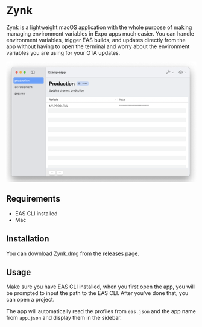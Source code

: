 # Zynk

Zynk is a lightweight macOS application with the whole purpose of making managing environment variables in Expo apps much easier. You can handle environment variables, trigger EAS builds, and updates directly from the app without having to open the terminal and worry about the environment variables you are using for your OTA updates.

![Screenshot](screenshot.png)

## Requirements

- EAS CLI installed
- Mac

## Installation

You can download Zynk.dmg from the [releases page](https://github.com/henrypl/zynk/releases).

## Usage

Make sure you have EAS CLI installed, when you first open the app, you will be prompted to input the path to the EAS CLI. After you've done that, you can open a project.

The app will automatically read the profiles from `eas.json` and  the app name from `app.json` and display them in the sidebar.
